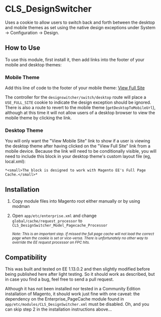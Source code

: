 # CLS_DesignSwitcher

Uses a cookie to allow users to switch back and forth between the desktop and mobile themes as set using the native design exceptions under System -> Configuration -> Design.

## How to Use

To use this module, first install it, then add links into the footer of your mobile and desktop themes:

### Mobile Theme

Add this line of code to the footer of your mobile theme:
    <a href="<?php echo Mage::helper('cls_designswitcher')->getMobileToDesktopUrl() ?>">View Full Site</a>

The controller for the `designswitcher/switch/desktop` route will place a `USE_FULL_SITE` cookie to indicate the design exception should be ignored. There is also a route to revert to the mobile theme (`getDesktopToMobileUrl`), although at this time it will not allow users of a desktop browser to view the mobile theme by clicking the link.

### Desktop Theme

You will only want the "View Mobile Site" link to show if a user is viewing the desktop theme after having clicked on the "View Full Site" link from a mobile device. Because the link will need to be conditionally visible, you will need to include this block in your desktop theme's custom layout file (eg, local.xml):
    <reference name="footer">
        <block type="cls_designswitcher/link" template="cls/designswitcher/link.phtml" name="designswitcher.link"/>
    </reference>

    *<small>The block is designed to work with Magento EE's Full Page Cache.</small>*

## Installation
1. Copy module files into Magento root either manually or by using modman

2. Open `app/etc/enterprise.xml` and change `global/cache/request_processor` to `CLS_DesignSwitcher_Model_Pagecache_Processor`

    *<small>Note: This is an important step. If missed the full page cache will not load the correct page when the cookie is set or vice-versa. There is unfortunately no other way to override the EE request processor on FPC hits.</small>*

## Compatibility
This was built and tested on EE 1.13.0.2 and then slightly modified before being published here after light testing. So it should work as described, but in case you find a bug, feel free to send a pull request.

Although it has not been installed nor tested in a Community Edition installation of Magento, it should work just fine with one caveat: the dependency on the Enterprise_PageCache module found in `app/etc/modules/CLS_DesignSwitcher.xml` must be disabled. Oh, and you can skip step 2 in the installation instructions above...
